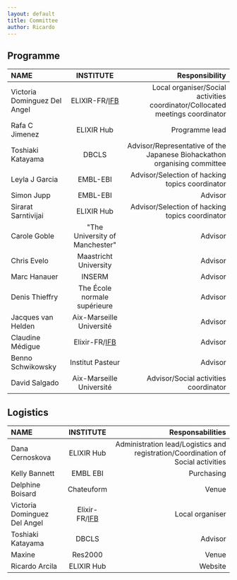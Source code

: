 ```yaml
---
layout: default
title: Committee
author: Ricardo
---
```

## Programme

**NAME**|**INSTITUTE**|**Responsibility**
:-----|:-----:|-----:
Victoria Dominguez Del Angel|ELIXIR-FR/[IFB](https://www.france-bioinformatique.fr/ "IFB")|Local organiser/Social activities coordinator/Collocated meetings coordinator
Rafa C Jimenez|ELIXIR Hub|Programme lead
Toshiaki Katayama|DBCLS|Advisor/Representative of the Japanese Biohackathon organising committee
Leyla J Garcia|EMBL-EBI|Advisor/Selection of hacking topics coordinator
Simon Jupp|EMBL-EBI|Advisor
Sirarat Sarntivijai|ELIXIR Hub|Advisor/Selection of hacking topics coordinator
Carole Goble|"The University of Manchester"|Advisor
Chris Evelo|Maastricht University|Advisor
Marc Hanauer|INSERM|Advisor
Denis Thieffry|The École normale supérieure|Advisor
Jacques van Helden|Aix-Marseille Université|Advisor
Claudine Médigue|Elixir-FR/[IFB](https://www.france-bioinformatique.fr/ "IFB")|Advisor
Benno Schwikowsky|Institut Pasteur|Advisor
David Salgado|Aix-Marseille Université|Advisor/Social activities coordinator

## Logistics

**NAME**|**INSTITUTE**|**Responsabilities**
:-----|:-----:|-----:
Dana Cernoskova|ELIXIR Hub|Administration lead/Logistics and registration/Coordination of Social activities
Kelly Bannett|EMBL EBI|Purchasing
Delphine Boisard|Chateuform|Venue
Victoria Dominguez Del Angel|Elixir-FR/[IFB](https://www.france-bioinformatique.fr/ "IFB")|Local organiser
Toshiaki Katayama|DBCLS|Advisor
Maxine|Res2000|Venue
Ricardo Arcila|ELIXIR Hub|Website

